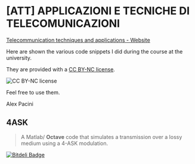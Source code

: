 # [ATT] APPLICAZIONI E TECNICHE DI TELECOMUNICAZIONI

[Telecommunication techniques and applications - Website](http://goo.gl/XiIE5)

Here are shown the various code snippets I did during the course at the university.

They are provided with a [CC BY-NC license](https://creativecommons.org/licenses/by-nc/3.0/).  

![CC BY-NC license](http://i.creativecommons.org/l/by-nc/3.0/88x31.png)

Feel free to use them.

Alex Pacini 

## 4ASK
    
> A Matlab/ __Octave__ code that simulates a transmission over a lossy medium using
  a 4-ASK modulation.

[![Bitdeli Badge](https://d2weczhvl823v0.cloudfront.net/alexpacini/att/trend.png)](https://bitdeli.com/free "Bitdeli Badge")

